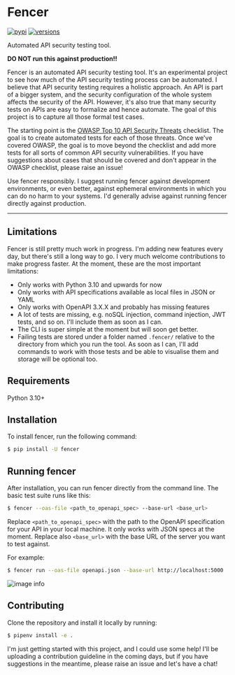 # Fencer

[![pypi](https://img.shields.io/pypi/v/fencer.svg)](https://pypi.python.org/pypi/fencer)
[![versions](https://img.shields.io/pypi/pyversions/fencer.svg)](https://github.com/abunuwas/fencer)

Automated API security testing tool. 

**DO NOT run this against production!!**

Fencer is an automated API security testing tool. It's an experimental project to see how much of the API
security testing process can be automated. I believe that API security testing requires a holistic approach. 
An API is part of a bigger system, and the security configuration of the whole system affects the security of 
the API. However, it's also true that many security tests on APIs are easy to formalize and hence automate. The 
goal of this project is to capture all those formal test cases.

The starting point is the [OWASP Top 10 API Security Threats](https://owasp.org/www-project-api-security/) 
checklist. The goal is to create automated tests for each of those threats. Once we've covered OWASP, the goal
is to move beyond the checklist and add more tests for all sorts of common API security vulnerabilities. If you 
have suggestions about cases that should be covered and don't appear in the OWASP checklist, please raise an issue!

Use fencer responsibly. I suggest running fencer against development environments, or even better, against 
ephemeral environments in which you can do no harm to your systems. I'd generally advise against running fencer 
directly against production.  

---

## Limitations

Fencer is still pretty much work in progress. I'm adding new features every day, but there's still a long way to go.
I very much welcome contributions to make progress faster. At the moment, these are the most important limitations:

* Only works with Python 3.10 and upwards for now
* Only works with API specifications available as local files in JSON or YAML
* Only works with OpenAPI 3.X.X and probably has missing features
* A lot of tests are missing, e.g. noSQL injection, command injection, JWT tests, and so on. I'll include them as 
  soon as I can.
* The CLI is super simple at the moment but will soon get better.
* Failing tests are stored under a folder named `.fencer/` relative to the directory from which you run the tool.
  As soon as I can, I'll add commands to work with those tests and be able to visualise them and storage will be
  optional too.

## Requirements

Python 3.10+

## Installation

To install fencer, run the following command: 

```bash
$ pip install -U fencer
```

## Running fencer

After installation, you can run fencer directly from the command line. The basic test suite runs like this:

```bash
$ fencer --oas-file <path_to_openapi_spec> --base-url <base_url>
```

Replace `<path_to_openapi_spec>` with the path to the OpenAPI specification for your API in your local machine.
It only works with JSON specs at the moment. Replace also `<base_url>` with the base URL of the server you want
to test against.

For example:

```bash
$ fencer run --oas-file openapi.json --base-url http://localhost:5000
```

![image info](https://github.com/abunuwas/fencer/blob/742b9dd62bae3dadd838b7085336da7cdc98a06b/img/fencer_demo.gif)

## Contributing

Clone the repository and install it locally by running:

```bash
$ pipenv install -e .
```

I'm just getting started with this project, and I could use some help! I'll be uploading a contribution guideline
in the coming days, but if you have suggestions in the meantime, please raise an issue and let's have a chat!
